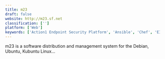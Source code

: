 ```yaml
---
title: m23
draft: false 
website: http://m23.sf.net
classification: ['']
platform: ['Web']
keywords: ['Action1 Endpoint Security Platform', 'Ansible', 'Chef', 'EIP SAM', 'ExtraHop', 'FusionInventory', 'LogicMonitor', 'Microsoft Intune', 'Open-AudIT', 'Quest KACE', 'Rembo', 'Rudder', 'Salt', 'Symantec Client Management Suite', 'System Center Configuration Manager', 'WSUS Offline Update', 'opsi.org']
---
```

m23 is a software distribution and management system for the Debian, Ubuntu, Kubuntu Linux...